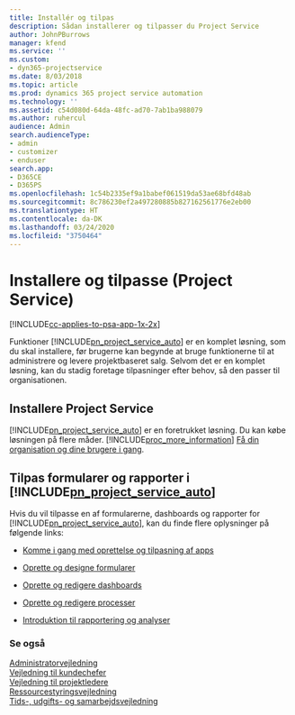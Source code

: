 ```yaml
---
title: Installér og tilpas
description: Sådan installerer og tilpasser du Project Service
author: JohnPBurrows
manager: kfend
ms.service: ''
ms.custom:
- dyn365-projectservice
ms.date: 8/03/2018
ms.topic: article
ms.prod: dynamics 365 project service automation
ms.technology: ''
ms.assetid: c54d080d-64da-48fc-ad70-7ab1ba988079
ms.author: ruhercul
audience: Admin
search.audienceType:
- admin
- customizer
- enduser
search.app:
- D365CE
- D365PS
ms.openlocfilehash: 1c54b2335ef9a1babef061519da53ae68bfd48ab
ms.sourcegitcommit: 8c786230ef2a497280885b827162561776e2eb00
ms.translationtype: HT
ms.contentlocale: da-DK
ms.lasthandoff: 03/24/2020
ms.locfileid: "3750464"
---
```

# <a name="install-and-customize-project-service"></a>Installere og tilpasse (Project Service)

[!INCLUDE[cc-applies-to-psa-app-1x-2x](../includes/cc-applies-to-psa-app-1x-2x.md)]

Funktioner [!INCLUDE[pn_project_service_auto](../includes/pn-project-service-auto.md)] er en komplet løsning, som du skal installere, før brugerne kan begynde at bruge funktionerne til at administrere og levere projektbaseret salg. Selvom det er en komplet løsning, kan du stadig foretage tilpasninger efter behov, så den passer til organisationen.  
<!-- TODO: I expect to find the information on how to get and install this here. Please find that and add it here. Same for Project Service.--> 
  
## <a name="install-project-service"></a>Installere Project Service  
 [!INCLUDE[pn_project_service_auto](../includes/pn-project-service-auto.md)] er en foretrukket løsning. Du kan købe løsningen på flere måder. [!INCLUDE[proc_more_information](../includes/proc-more-information.md)] [Få din organisation og dine brugere i gang](../admin/onboard-your-organization-and-users-to-dynamics-365-online.md).  
  
## <a name="customize-pn_project_service_auto-forms-and-reports"></a>Tilpas formularer og rapporter i [!INCLUDE[pn_project_service_auto](../includes/pn-project-service-auto.md)]  
 Hvis du vil tilpasse en af formularerne, dashboards og rapporter for [!INCLUDE[pn_project_service_auto](../includes/pn-project-service-auto.md)], kan du finde flere oplysninger på følgende links:  
  
- [Komme i gang med oprettelse og tilpasning af apps](../customize/getting-started-customization.md)  
  
- [Oprette og designe formularer](../customize/create-design-forms.md)  
  
- [Oprette og redigere dashboards](../customize/create-edit-dashboards.md)  
  
- [Oprette og redigere processer](../customize/guide-staff-through-common-tasks-processes.md)  
  
- [Introduktion til rapportering og analyser](../analytics/reporting-analytics-with-dynamics-365.md)  
  
### <a name="see-also"></a>Se også  
 [Administratorvejledning](../project-service/admin-guide.md)   
 [Vejledning til kundechefer](../project-service/account-manager-guide.md)   
 [Vejledning til projektledere](../project-service/project-manager-guide.md)   
 [Ressourcestyringsvejledning](../project-service/resource-manager-guide.md)   
 [Tids-, udgifts- og samarbejdsvejledning](../project-service/time-expense-collaboration-guide.md)
